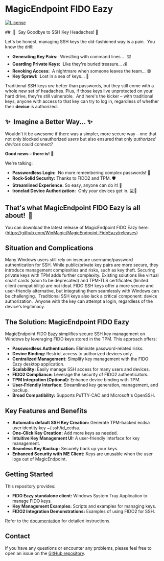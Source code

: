 # MagicEndpoint FIDO Eazy

[![License](https://img.shields.io/badge/License-MIT-blue.svg)](LICENSE)

##  👋  Say Goodbye to SSH Key Headaches! 👋

Let's be honest, managing SSH keys the old-fashioned way is a pain.  You know the drill:

* **Generating Key Pairs:**  Wrestling with command lines...  ⌨️
* **Guarding Private Keys:**  Like they're buried treasure... 💰
* **Revoking Access:**  A nightmare when someone leaves the team... 😫
* **Key Sprawl:**  Lost in a sea of keys... 🤯

Traditional SSH keys *are* better than passwords, but they still come with a whole new set of headaches. Plus, if those keys live unprotected on your hard drive, they're still vulnerable.  And here's the kicker – with traditional keys, anyone with access to that key can try to log in, regardless of whether their **device** is authorized.

## ✨  Imagine a Better Way... ✨

Wouldn't it be awesome if there was a simpler, more secure way – one that not only blocked unauthorized *users* but also ensured that only *authorized devices* could connect?

**Good news – there is!** 🎉

We're talking:

* **Passwordless Login:**  No more remembering complex passwords! 🔑
* **Rock-Solid Security:** Thanks to FIDO2 and TPM. 🛡️
* **Streamlined Experience:** So easy, anyone can do it! 🤩
* **Ironclad Device Authorization:**  Only *your* devices get in. 💻📱

## That's what MagicEndpoint FIDO Eazy is all about!  🚀

You can download the latest release of MagicEndpoint FIDO Eazy here: (https://github.com/WinMagic/MagicEndpoint-FidoEazy/releases)

## Situation and Complications

Many Windows users still rely on insecure username/password authentication for SSH. While public/private key pairs are more secure, they introduce management complexities and risks, such as key theft. Securing private keys with TPM adds further complexity. Existing solutions like virtual smart cards (soon to be deprecated) and TPM-TLS certificates (limited client compatibility) are not ideal. FIDO SSH keys offer a more secure and user-friendly alternative, but integrating them seamlessly with Windows can be challenging.  Traditional SSH keys also lack a critical component: device authorization.  Anyone with the key can attempt a login, regardless of the device's legitimacy.

## The Solution: MagicEndpoint FIDO Eazy

MagicEndpoint FIDO Eazy simplifies secure SSH key management on Windows by leveraging FIDO keys stored in the TPM. This approach offers:

* **Passwordless Authentication:** Eliminate password-related risks.
* **Device Binding:** Restrict access to authorized devices only.
* **Centralized Management:** Simplify key management with the FIDO Eazy desktop application.
* **Scalability:** Easily manage SSH access for many users and devices.
* **FIDO2 Compliance:** Leverage the security of FIDO2 authenticators.
* **TPM Integration (Optional):** Enhance device binding with TPM.
* **User-Friendly Interface:** Streamlined key generation, management, and backup.
* **Broad Compatibility:** Supports PuTTY-CAC and Microsoft's OpenSSH.

## Key Features and Benefits

* **Automatic default SSH Key Creation:** Generate TPM-backed ecdsa user identity key ~/.ssh/id_ecdsa.
* **One-Click Key Creation:** Add more keys as needed.
* **Intuitive Key Management UI:** A user-friendly interface for key management.
* **Seamless Key Backup:** Securely back up your keys.
* **Enhanced Security with ME Client:** Keys are unusable when the user logs out of MagicEndpoint.

## Getting Started

This repository provides:

* **FIDO Eazy standalone client:** Windows System Tray Application to manage FIDO keys.
* **Key Management Examples:** Scripts and examples for managing keys.
* **FIDO2 Integration Demonstrations:** Examples of using FIDO2 for SSH.

Refer to the [documentation](https://github.com/WinMagic/MagicEndpoint-FidoEazy/blob/main/Documentation.md) for detailed instructions.

## Contact

If you have any questions or encounter any problems, please feel free to open an issue on the [GitHub repository](https://github.com/WinMagic/MagicEndpoint-FidoEazy/issues).

